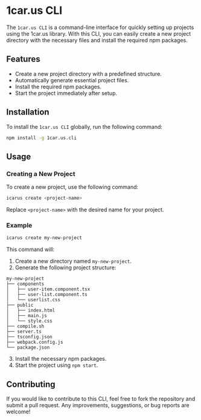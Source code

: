 
# 1car.us CLI

The `1car.us CLI` is a command-line interface for quickly setting up projects using the 1car.us library. With this CLI, you can easily create a new project directory with the necessary files and install the required npm packages.

## Features

- Create a new project directory with a predefined structure.
- Automatically generate essential project files.
- Install the required npm packages.
- Start the project immediately after setup.

## Installation

To install the `1car.us CLI` globally, run the following command:

```bash
npm install -g 1car.us.cli
```

## Usage

### Creating a New Project

To create a new project, use the following command:

```bash
icarus create <project-name>
```

Replace `<project-name>` with the desired name for your project.

### Example

```bash
icarus create my-new-project
```

This command will:

1. Create a new directory named `my-new-project`.
2. Generate the following project structure:

```
my-new-project
├── components
│   ├── user-item.component.tsx
│   ├── user-list.component.ts
│   └── userlist.css
├── public
│   ├── index.html
│   ├── main.js
│   └── style.css
├── compile.sh
├── server.ts
├── tsconfig.json
├── webpack.config.js
└── package.json
```

3. Install the necessary npm packages.
4. Start the project using `npm start`.

## Contributing

If you would like to contribute to this CLI, feel free to fork the repository and submit a pull request. Any improvements, suggestions, or bug reports are welcome!
